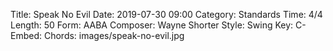 Title: Speak No Evil
Date: 2019-07-30 09:00
Category: Standards
Time: 4/4
Length: 50
Form: AABA
Composer: Wayne Shorter
Style: Swing
Key: C-
Embed:
Chords: images/speak-no-evil.jpg
